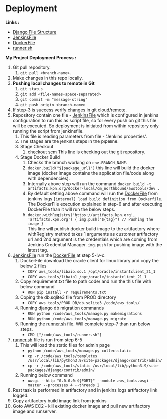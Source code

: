 # Deployment

**Links :**  
- [Django File Structure](Django-File-Structure.md)  
- [JenkinsFile](jenkinsfile.md)  
- [DockerFile](dockerfile.md)  
- [runner.sh](runner-sh.md)  

**My Project Deployment Process :**  
1.  Git pull repository.  
    1.  `git pull <branch-name>`.  
2.  Make changes in this repo locally.  
3.  **Pushing local changes to remote in Git**  
    1.  `git status`  
    1.  `git add <file-names-space-separated>`  
    1.  `git commit -m "message-string"`  
    1.  `git push origin <branch-name>`  
4.  If step-3 is success verify changes in git cloud/remote.  
5.  Repository contain one file - [JenkinsFile](jenkinsfile.md) which is configured in jenkins configuration to run this as script file, so for every push on git this file will be executed. So deployment is initiated from within repository only running the script from jenkinsfile.  
    1.  This file is reading parameters from file - 'Jenkins.properties'.  
    2.  The stages are the jenkins steps in the pipeline.  
    3.  Stage Checkout  
        1.  checkout scm This line is checking out the git repository.  
    4.  Stage Docker Build  
        1.  Checks the branch working on `env.BRANCH_NAME`.  
        2.  `docker.build("${package_url}")` this line will build the docker image (docker image contains the application file/code along with dependencies).
        3.  Internally above step will run the command ```docker build -t artifacts.kpn.org/docker-local/cm_northbound/awstools/dev .```
        4.  By default setting above command will run the [DockerFile](dockerfile.md) from jenkins logs ```[internal] load build definition from Dockerfile```. The DockerFile execution explained in step-6 and after executing DockerFile than it will run the below steps.
        5.  ```docker.withRegistry('https://artifacts.kpn.org', 'artifacts.kpn.org') { img.push("${tag}") // Pushing the image }```  
This line will publish docker build image to the artifactory where withRegistry method takes 1 arguments as customer artifactory url and 2nd argument is the credentials which are coming from Jenkins Credential Manager. ```img.push``` for pushing image with the latest tag.
6.  [JenkinsFile](jenkinsfile.md) run the [DockerFile](dockerfile.md) at step 5-iv-c.
    1.  DockerFile download the oracle client for linux library and copy the below 2 files
        - `COPY aws_tools/libaio.so.1 /opt/oracle/instantclient_21_1`
        -  `COPY aws_tools/libaio1 /opt/oracle/instantclient_21_1`
    2.  Copy requirement.txt file to path code/ and run the this file with below command
        -  `RUN pip install -r requirements.txt`
    3.  Coping the db.sqlite3 file from PROD directory
        -  `COPY aws_tools/PROD_DB/db.sqlite3 /code/aws_tools/`
    4.  Running django db migration commands
        -  `RUN python /code/aws_tools/manage.py makemigrations`
        -  `RUN python /code/aws_tools/manage.py migrate`
    5.  Running the [runner.sh](runner-sh.md) file. Will complete step-7 than run below steps.
        -  `CMD ["/code/aws_tools/runner.sh"]`
7.  [runner.sh](runner-sh.md) file is run from step 6-5
    1.  This will load the static files for admin page
        -  `python /code/aws_tools/manage.py collectstatic`
        -  `cp -r /code/aws_tools/templates /usr/local/lib/python3.9/site-packages/django/contrib/admin/`
        -  `cp -r /code/aws_tools/static /usr/local/lib/python3.9/site-packages/django/contrib/admin/`
    2.  Running below command
        -  `uwsgi --http "0.0.0.0:${PORT}" --module aws_tools.wsgi --master --processes 4 --threads 2`
8.  Rest task is performed in artifactory and in jenkins logs artifactory link logged.
9.  Copy artifactory build image link from jenkins
10.  Goto AWS EC2 - kill existing docker image and pull new artifactory image and runserver.

